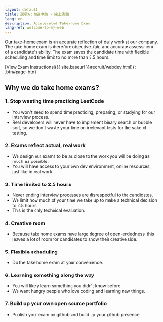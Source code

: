 ```yaml
---
layout: default
title: 選項A：加速申請 - 線上測驗
lang: en
description: Accelerated Take-Home Exam
lang-ref: welcome-to-my-web
---
```




Our take-home exam is an accurate reflection of daily work at our company. The take home exam is therefore objective, fair, and accurate assessment of a candidate's ability. The exam saves the candidate time with flexible scheduling and time limit to no more than 2.5 hours.

[View Exam Instructions]({{ site.baseurl }}/recruit/webdev.html){: .btn#page-btn}

## Why we do take home exams?

### 1. Stop wasting time practicing LeetCode
* You won't need to spend time practicing, preparing, or studying for our interview process.
* Real developers will never have to implement binary search or bubble sort, so we don't waste your time on irrelevant tests for the sake of testing.

### 2. Exams reflect actual, real work
* We design our exams to be as close to the work you will be doing as much as possible.
* You will have access to your own dev environment, online resources, just like in real work.

### 3. Time limited to 2.5 hours
* Never ending interview processes are disrespectful to the candidates.
* We limit how much of your time we take up to make a technical decision to 2.5 hours.
* This is the only technical evaluation.

### 4. Creative room
* Because take home exams have large degree of open-endedness, this leaves a lot of room for candidates to show their creative side.

### 5. Flexible scheduling
* Do the take home exam at your convenience.

### 6. Learning something along the way
* You will likely learn something you didn't know before.
* We want hungry people who love coding and learning new things.

### 7. Build up your own open source portfolio
* Publish your exam on github and build up your github presence